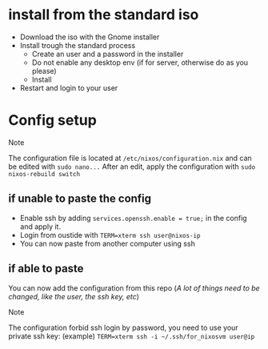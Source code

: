 # install from the standard iso

- Download the iso with the Gnome installer
- Install trough the standard process
  - Create an user and a password in the installer
  - Do not enable any desktop env (if for server, otherwise do as you please)
  - Install
- Restart and login to your user

# Config setup
> [!NOTE]
> The configuration file is located at `/etc/nixos/configuration.nix` and can be edited with `sudo nano...`
> After an edit, apply the configuration with `sudo nixos-rebuild switch`

## if unable to paste the config

- Enable ssh by adding `services.openssh.enable = true;` in the config and apply it.
- Login from oustide with `TERM=xterm ssh user@nixos-ip`
- You can now paste from another computer using ssh

## if able to paste
You can now add the configuration from this repo (*A lot of things need to be changed, like the user, the ssh key, etc*)
> [!NOTE]
> The configuration forbid ssh login by password, you need to use your private ssh key:
> (example) `TERM=xterm ssh -i ~/.ssh/for_nixosvm user@ip`
